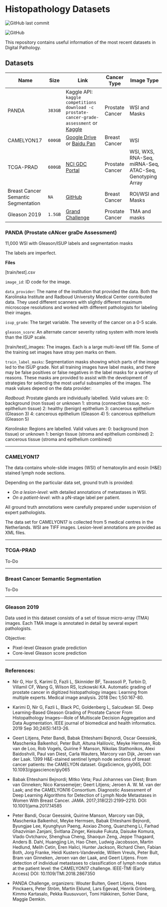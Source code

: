 # Histopathology Datasets

![GitHub last commit](https://img.shields.io/github/last-commit/MindLab-DP/Datasets?style=flat)

![GitHub](https://img.shields.io/github/license/MindLab-DP/Datasets?style=flat)

This repository contains useful information of the most recent datasets in Digital Pathology.

## Datasets


| Name        | Size      | Link      | Cancer Type | Image Type  |
| ----------- |-----------|-----------|-----------  |-----------  |
| PANDA       |    `383GB`       | Kaggle API: `kaggle competitions download -c prostate-cancer-grade-assessment` or [Kaggle](https://www.kaggle.com/c/prostate-cancer-grade-assessment/data) | Prostate Cancer | WSI and Masks|
| CAMELYON17  |  `600GB `        | [Google Drive](https://drive.google.com/drive/folders/0BzsdkU4jWx9BaXVHSXRJTnpLZU0?resourcekey=0-tyfGzeoOMAWlP_ogPt_4pw) or [Baidu Pan](https://pan.baidu.com/s/1mIzSewImtEisclPtTHGSyw#list/path=%2F) | Breast Cancer | WSI |
| TCGA-PRAD   | `600GB` | [NCI GDC Portal](https://portal.gdc.cancer.gov/projects/TCGA-PRAD) | Prostate Cancer | WSI, WXS, RNA-Seq, miRNA-Seq, ATAC-Seq, Genotyping Array | 
| Breast Cancer Semantic Segmentation | `NA` | [GitHub](https://github.com/PathologyDataScience/CrowdsourcingDataset-Amgadetal2019) | Breast Cancer | ROI/WSI and Masks |
| Gleason 2019 | `1.5GB` | [Grand Challenge](https://gleason2019.grand-challenge.org/Register/) | Prostate Cancer | TMA and masks |

### PANDA (Prostate cANcer graDe Assessment)

11,000 WSI with Gleason/ISUP labels and segmentation masks

The labels are imperfect.

**Files**

\[train/test\].csv

`image_id`: ID code for the image.

`data_provider`: The name of the institution that provided the data. Both the Karolinska Institute and Radboud University Medical Center contributed data. They used different scanners with slightly different maximum microscope resolutions and worked with different pathologists for labeling their images.

`isup_grade`: The target variable. The severity of the cancer on a 0-5 scale.

`gleason_score`: An alternate cancer severity rating system with more levels than the ISUP scale.

\[train/test\]_images: The images. Each is a large multi-level tiff file. Some of the training set images have stray pen marks on them.

`train_label_masks`: Segmentation masks showing which parts of the image led to the ISUP grade. Not all training images have label masks, and there may be false positives or false negatives in the label masks for a variety of reasons. These masks are provided to assist with the development of strategies for selecting the most useful subsamples of the images. The mask values depend on the data provider:

*Radboud*: Prostate glands are individually labelled. Valid values are:
0: background (non tissue) or unknown
1: stroma (connective tissue, non-epithelium tissue)
2: healthy (benign) epithelium
3: cancerous epithelium (Gleason 3)
4: cancerous epithelium (Gleason 4)
5: cancerous epithelium (Gleason 5)

*Karolinska*: Regions are labelled. Valid values are:
0: background (non tissue) or unknown
1: benign tissue (stroma and epithelium combined)
2: cancerous tissue (stroma and epithelium combined)

---

### CAMELYON17

The data contains whole-slide images (WSI) of hematoxylin and eosin (H&E) stained lymph node sections.

Depending on the particular data set, ground truth is provided:

* *On a lesion-level*: with detailed annotations of metastases in WSI.
* *On a patient-level*: with a pN-stage label per patient.

All ground truth annotations were carefully prepared under supervision of expert pathologists.

The data set for CAMELYON17 is collected from 5 medical centres in the Netherlands. WSI are TIFF images. Lesion-level annotations are provided as XML files.

---

### TCGA-PRAD

To-Do

---

### Breast Cancer Semantic Segmentation

To-Do

---

### Gleason 2019

Data used in this dataset consists of a set of tissue micro-array (TMA) images. Each TMA image is annotated in detail by several expert pathologists.


Objective:

* Pixel-level Gleason grade prediction
* Core-level Gleason score prediction

---

### References:

* Nir G, Hor S, Karimi D, Fazli L, Skinnider BF, Tavassoli P, Turbin D, Villamil CF, Wang G, Wilson RS, Iczkowski KA. Automatic grading of prostate cancer in digitized histopathology images: Learning from multiple experts. Medical image analysis. 2018 Dec 1;50:167-80.

* Karimi D, Nir G, Fazli L, Black PC, Goldenberg L, Salcudean SE. Deep Learning-Based Gleason Grading of Prostate Cancer From Histopathology Images—Role of Multiscale Decision Aggregation and Data Augmentation. IEEE journal of biomedical and health informatics. 2019 Sep 30;24(5):1413-26.

* Geert Litjens, Peter Bandi, Babak Ehteshami Bejnordi, Oscar Geessink, Maschenka Balkenhol, Peter Bult, Altuna Halilovic, Meyke Hermsen, Rob van de Loo, Rob Vogels, Quirine F Manson, Nikolas Stathonikos, Alexi Baidoshvili, Paul van Diest, Carla Wauters, Marcory van Dijk, Jeroen van der Laak. 1399 H&E-stained sentinel lymph node sections of breast cancer patients: the CAMELYON dataset. GigaScience, giy065, DOI: 10.1093/gigascience/giy065

* Babak Ehteshami Bejnordi; Mitko Veta; Paul Johannes van Diest; Bram van Ginneken; Nico Karssemeijer; Geert Litjens; Jeroen A. W. M. van der Laak; and the CAMELYON16 Consortium. Diagnostic Assessment of Deep Learning Algorithms for Detection of Lymph Node Metastases in Women With Breast Cancer. JAMA. 2017;318(22):2199–2210. DOI: 10.1001/jama.2017.14585

* Peter Bandi, Oscar Geessink, Quirine Manson, Marcory van Dijk, Maschenka Balkenhol, Meyke Hermsen, Babak Ehteshami Bejnordi, Byungjae Lee, Kyunghyun Paeng, Aoxiao Zhong, Quanzheng Li, Farhad Ghazvinian Zanjani, Svitlana Zinger, Keisuke Fukuta, Daisuke Komura, Vlado Ovtcharov, Shenghua Cheng, Shaoqun Zeng, Jeppe Thagaard, Anders B. Dahl, Huangjing Lin, Hao Chen, Ludwig Jacobsson, Martin Hedlund, Melih Cetin, Eren Halici, Hunter Jackson, Richard Chen, Fabian Both, Jorg Franke, Heidi Kusters-Vandevelde, Willem Vreuls, Peter Bult, Bram van Ginneken, Jeroen van der Laak, and Geert Litjens. From detection of individual metastases to classification of lymph node status at the patient level: the CAMELYON17 challenge. IEEE-TMI (Early Access) DOI: 10.1109/TMI.2018.2867350

* PANDA Challenge, organizers: Wouter Bulten, Geert Litjens, Hans Pinckaers, Peter Ström, Martin Eklund, Lars Egevad, Henrik Grönberg, Kimmo Kartasalo, Pekka Ruusuvuori, Tomi Häkkinen, Sohier Dane, Maggie Demkin.
